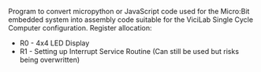 Program to convert micropython or JavaScript code used for the Micro:Bit embedded system into assembly code suitable for the ViciLab Single Cycle Computer configuration.
Register allocation:
- R0 - 4x4 LED Display 
- R1 - Setting up Interrupt Service Routine (Can still be used but risks being overwritten)
